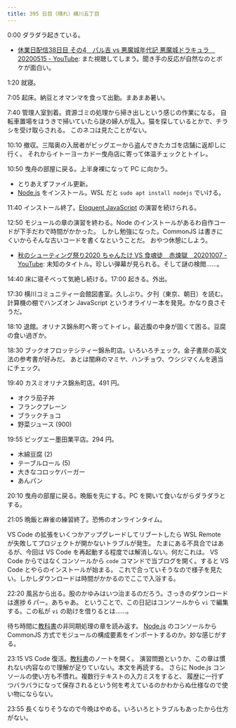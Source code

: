 ```yaml
---
title: 395 日目（晴れ）横川五丁目
---
```


0:00 ダラダラ起きている。

* [休業日配信38日目 その4　パル吉 vs 悪魔城年代記 悪魔城ドラキュラ　20200515 - YouTube](https://www.youtube.com/watch?v=y9a-gyxO8lw):
  また視聴してしまう。聞き手の反応が自然なのとボケが面白い。

1:20 就寝。

7:05 起床。納豆とオマンマを食って出勤。まあまあ暑い。

7:40 管理人室到着。資源ゴミの処理から掃き出しという感じの作業になる。
自転車置場をほうきで掃いていたら謎の婦人が乱入。猫を探しているとかで、チラシを受け取らされる。
このネコは見たことがない。

10:10 撤収。三階奥の入居者がビッグエーから盗んできたカゴを店舗に返却しに行く。
それからイトーヨーカドー曳舟店に寄って体温チェックとトイレ。

10:50 曳舟の部屋に戻る。上半身裸になって PC に向かう。

* とりあえずファイル更新。
* [Node.js] をインストール。WSL だと `sudo apt install nodejs` でいける。

11:40 インストール終了。[Eloquent JavaScript][Haverbeke18] の演習を続けられる。

12:50 モジュールの章の演習を終わる。Node のインストールがあるわ自作コードが下手だわで時間がかかった。
しかし勉強になった。CommonJS は書きにくいからそんな古いコードを書くなということだ。
おやつ休憩にしよう。

* [秋のシューティング祭り2020 ちゃんたけ VS 食魂徒　赤煉獄　20201007 - YouTube](https://www.youtube.com/watch?v=8K6b3vVAJl4):
  未知のタイトル。珍しい弾幕が見られる。そして謎の検閲……。

14:40 床に寝そべって気絶し続ける。17:00 起きる。外出。

17:30 横川コミュニティー会館図書室。久しぶり。夕刊（東京、朝日）を読む。
計算機の棚でハンズオン JavaScript というオライリー本を発見。かなり良さそうだ。

18:10 退館。オリナス錦糸町へ寄ってトイレ。最近腹の中身が固くて困る。豆腐の食い過ぎか。

18:30 ブックオフロッテシティー錦糸町店。いろいろチェック。金子書房の英文法の参考書が好みだ。
あとは闇麻のマミヤ、ハンチョウ、ウシジマくんを適当にチェック。

19:40 カスミオリナス錦糸町店。491 円。

* オクラ茄子丼
* フランクプレーン
* ブラックチョコ
* 野菜ジュース (900)

19:55 ビッグエー墨田業平店。294 円。

* 木綿豆腐 (2)
* テーブルロール (5)
* 大きなコロッケバーガー
* あんパン

20:10 曳舟の部屋に戻る。晩飯を先にする。PC を開いて食いながらダラダラとする。

21:05 晩飯と麻雀の練習終了。恐怖のオンラインタイム。

VS Code の拡張をいくつかアップグレードしてリブートしたら WSL Remote が失敗してプロジェクトが開かないトラブルが発生。
たまにある不具合ではあるが、今回は VS Code を再起動する程度では解消しない。何だこれは。
VS Code からではなくコンソールから `code` コマンドで当ブログを開く。すると VS Code とやらのインストールが始まる。
これで合っていそうなので様子を見たい。しかしダウンロードは時間がかかるのでここで入浴する。

22:20 風呂から出る。股のかゆみはいつ治まるのだろう。さっきのダウンロードは進捗 6 パー。あちゃあ。
ということで、この日記はコンソールから `vi` で編集する。この私が `vi` の助けを借りるとは……。

待ち時間に[教科書][Haverbeke18]の非同期処理の章を読み返す。
[Node.js] のコンソールから CommonJS 方式でモジュールの構成要素をインポートするのか。妙な感じがする。

23:15 VS Code 復活。[教科書][Haverbeke18]のノートを開く。
演習問題というか、この章は慣れない内容なので理解が足りていない。本文を再読する。
さらに Node.js コンソールの使い方も不慣れ。複数行テキストの入力ミスをすると、
履歴に一行ずつバラバラになって保存されるという何を考えているのかわからぬ仕様なので使い物にならない。

23:55 長くなりそうなので今晩はやめる。いろいろとトラブルもあったから仕方がない。

[Haverbeke18]: https://eloquentjavascript.net/
[Node.js]: https://nodejs.org/
